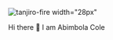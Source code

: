 
![tanjiro-fire](https://github.com/olorunyomi97/olorunyomi97/assets/60350428/c9ad08d0-48ce-45ab-8a65-0e1da9fbe151) width="28px"

Hi there 👋
I am Abimbola Cole
